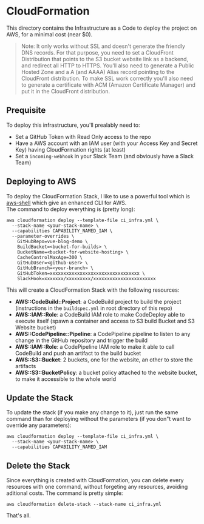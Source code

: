 # CloudFormation

This directory contains the Infrastructure as a Code to deploy the project on AWS, for a minimal cost (near $0).

> Note:
> It only works without SSL and doesn't generate the friendly DNS records. For that purpose, you need to set a CloudFront Distribution that points to the S3 bucket website link as a backend, and redirect all HTTP to HTTPS. You'll also need to generate a Public Hosted Zone and a A (and AAAA) Alias record pointing to the CloudFront distribution. To make SSL work correctly you'll also need to generate a certificate with ACM (Amazon Certificate Manager) and put it in the CloudFront distribution.

## Prequisite

To deploy this infrastructure, you'll prealably need to:
  * Set a GitHub Token with Read Only access to the repo
  * Have a AWS account with an IAM user (with your Access Key and Secret Key) having CloudFormation rights (at least)
  * Set a `incoming-webhook` in your Slack Team (and obviously have a Slack Team)

## Deploying to AWS

To deploy the CloudFormation Stack, I like to use a powerful tool which is [aws-shell](https://github.com/awslabs/aws-shell) which give an enhanced CLI for AWS.</br >
The command to deploy everything is (pretty long):

```
aws cloudformation deploy --template-file ci_infra.yml \
  --stack-name <your-stack-name> \
  --capabilities CAPABILITY_NAMED_IAM \
  --parameter-overrides \
    GitHubRepo=vue-blog-demo \
    BuildBucket=<bucket-for-builds> \
    BucketName=<bucket-for-website-hosting> \
    CacheControlMaxAge=300 \
    GitHubUser=<github-user> \
    GitHubBranch=<your-branch> \
    GitHubToken=xxxxxxxxxxxxxxxxxxxxxxxxxxxxxxxxx \
    SlackHook=xxxxxxx/xxxxxxxxx/xxxxxxxxxxxxxxxxxxxxxxx
```

This will create a CloudFormation Stack with the following resources:
  * **AWS::CodeBuild::Project**: a CodeBuild project to build the project (instructions in the `buildspec.yml` in root directory of this repo)
  * **AWS::IAM::Role**: a CodeBuild IAM role to make CodeDeploy able to execute itself (spawn a container and access to S3 build Bucket and S3 Website bucket)
  * **AWS::CodePipeline::Pipeline**: a CodePipeline pipeline to listen to any change in the GitHub repository and trigger the build
  * **AWS::IAM::Role**: a CodePipeline IAM role to make it able to call CodeBuild and push an artifact to the build bucket
  * **AWS::S3::Bucket**: 2 buckets, one for the website, an other to store the artifacts
  * **AWS::S3::BucketPolicy**: a bucket policy attached to the website bucket, to make it accessible to the whole world

## Update the Stack

To update the stack (if you make any change to it), just run the same command than for deploying without the parameters (if you don"t want to override any parameters):

```
aws cloudformation deploy --template-file ci_infra.yml \
  --stack-name <your-stack-name> \
  --capabilities CAPABILITY_NAMED_IAM
```
## Delete the Stack

Since everything is created with CloudFormation, you can delete every resources with one command, without forgeting any resources, avoiding aditional costs. The command is pretty simple:

```
aws cloudformation delete-stack --stack-name ci_infra.yml
```

That's all.

